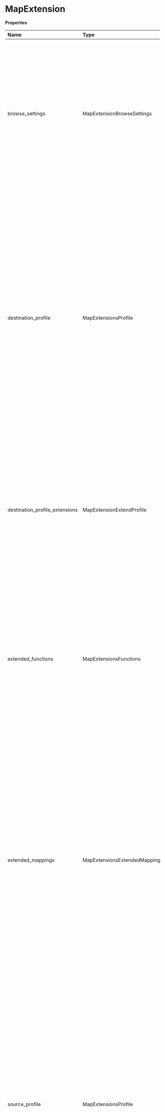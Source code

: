 # MapExtension

**Properties**

| Name                           | Type                          | Required | Description                                                                                                                                                                                                                                                                                                                                                                                                                                                                                                                                                                                                                                                                                                       |
| :----------------------------- | :---------------------------- | :------- | :---------------------------------------------------------------------------------------------------------------------------------------------------------------------------------------------------------------------------------------------------------------------------------------------------------------------------------------------------------------------------------------------------------------------------------------------------------------------------------------------------------------------------------------------------------------------------------------------------------------------------------------------------------------------------------------------------------------- |
| browse_settings                | MapExtensionBrowseSettings    | ✅       | Represents the Connection information and is used to re-import newly-appended profile fields. This attribute is only applicable for certain application Connectors. To perform a re-import, the client must use the EXECUTE operation. For more information, see the Customizing profiles section later in this topic. **Note:** `containerId` is a required field when using BrowseSettings.                                                                                                                                                                                                                                                                                                                     |
| destination_profile            | MapExtensionsProfile          | ✅       | Represents the fields in a source or destination profile of the given map, and specifies the section of the map in which to extend. \>**Note:** You cannot add or create new fields in the object's request body. You must add new fields in the user interface of the underlying Map component or from a dynamic reimport. See the Customizing profiles section later in this topic. The following SourceProfile attributes define fields in the source profile: - componentId - represents the object definition extension ID. A GET request returns this value. - name - the user-defined field label(s) found in the source profile. - xpath - represents the field location in the source profile hierarchy. |
| destination_profile_extensions | MapExtensionExtendProfile     | ✅       | Contains the user-defined custom fields for the source or destination profile. Applicable only to Flat File profiles. Represents the field and value configuration settings manually specified in the source or destination profile's Data Element tab. For more information, refer to [Customizing Profiles](/docs/APIs/PlatformAPI/Customizing_profiles_environment_map_extension).                                                                                                                                                                                                                                                                                                                             |
| extended_functions             | MapExtensionsFunctions        | ✅       | The definition of Map function steps used in the Map component. For detailed information about how to define Map functions in a request or response, see the topic [Environment Map Extension functions](/docs/APIs/PlatformAPI/Environment_Map_Extension_functions). You can use the Extended Functions attribute to define the following extensible map functions (supports standard and user-defined function types): - User Defined - Connector - Lookup - Date - Numeric - String - Custom Scripting - Property                                                                                                                                                                                              |
| extended_mappings              | MapExtensionsExtendedMappings | ✅       | Represents the field mappings between profiles, functions or both. You can use the following attributes: - fromXPath - represents the source profile's field path or the function's output key from which you are mapping. - toXPath - represents the destination profile's field path or the function's input key to which you are mapping. - toFunction - represents the function ID from which you are mapping. - fromFunction - represents the function ID to which you are mapping. To properly define each of these attributes, see the section [How to configure ExtendedMappings](/docs/APIs/PlatformAPI/Customizing_profiles_environment_map_extension#how-to-configure-extendedmappings)                |
| source_profile                 | MapExtensionsProfile          | ✅       | Represents the fields in a source or destination profile of the given map, and specifies the section of the map in which to extend. \>**Note:** You cannot add or create new fields in the object's request body. You must add new fields in the user interface of the underlying Map component or from a dynamic reimport. See the Customizing profiles section later in this topic. The following SourceProfile attributes define fields in the source profile: - componentId - represents the object definition extension ID. A GET request returns this value. - name - the user-defined field label(s) found in the source profile. - xpath - represents the field location in the source profile hierarchy. |
| source_profile_extensions      | MapExtensionExtendProfile     | ✅       | Contains the user-defined custom fields for the source or destination profile. Applicable only to Flat File profiles. Represents the field and value configuration settings manually specified in the source or destination profile's Data Element tab. For more information, refer to [Customizing Profiles](/docs/APIs/PlatformAPI/Customizing_profiles_environment_map_extension).                                                                                                                                                                                                                                                                                                                             |

